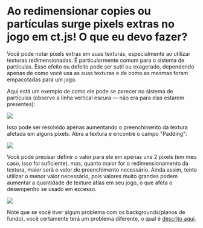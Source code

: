 # Ao redimensionar copies ou partículas surge pixels extras no jogo em ct.js! O que eu devo fazer?

Você pode notar pixels extras em suas texturas, especialmente ao utilizar texturas redimensionadas. É particularmente comum para o sistema de partículas. Esse efeito ou defeito pode ser sutil ou exagerado, dependendo apenas de como você usa as suas texturas e de como as mesmas foram empacotadas para um jogo.

Aqui está um exemplo de como ele pode se parecer no sistema de partículas (observe a linha vertical escura — não era para elas estarem presentes):

![](./../images/ts_LeakingPixels_bad.png)

Isso pode ser resolvido apenas aumentando o preenchimento da textura afetada em alguns pixels. Abra a textura e encontre o campo "Padding":

![](./../images/ts_LeakingPixels_solution.png)

Você pode precisar definir o valor para ele em apenas uns 2 pixels (em meu caso, isso foi suficiente), mas, quanto maior for o redimensionamento da textura, maior será o valor de preenchimento necessário. Ainda assim, tente utilizar o menor valor necessário, pois valores muito grandes podem aumentar a quantidade de texture atlas em seu jogo, o que afeta o desempenho se usado em excesso.

![](./../images/ts_LeakingPixels_good.png)

Note que se você tiver algum problema com os backgrounds(planos de fundo), você certamente terá um problema diferente, o qual é [descrito aqui](troubleshooting-teared-background.html).